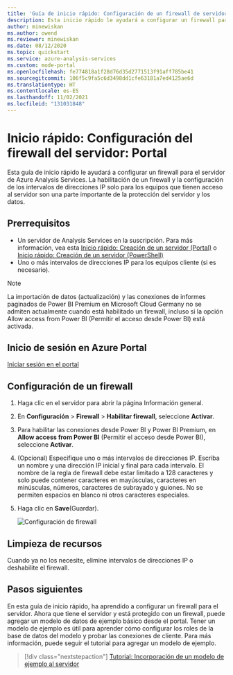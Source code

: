 ```yaml
---
title: 'Guía de inicio rápido: Configuración de un firewall de servidor de Azure Analysis Services | Microsoft Docs'
description: Esta inicio rápido le ayudará a configurar un firewall para el servidor de Azure Analysis Services mediante Azure Portal.
author: minewiskan
ms.author: owend
ms.reviewer: minewiskan
ms.date: 08/12/2020
ms.topic: quickstart
ms.service: azure-analysis-services
ms.custom: mode-portal
ms.openlocfilehash: fe774818a1f28d76d35d2771513f91aff785be41
ms.sourcegitcommit: 106f5c9fa5c6d3498dd1cfe63181a7ed4125ae6d
ms.translationtype: HT
ms.contentlocale: es-ES
ms.lasthandoff: 11/02/2021
ms.locfileid: "131031848"
---
```

# <a name="quickstart-configure-server-firewall---portal"></a>Inicio rápido: Configuración del firewall del servidor: Portal

Esta guía de inicio rápido le ayudará a configurar un firewall para el servidor de Azure Analysis Services. La habilitación de un firewall y la configuración de los intervalos de direcciones IP solo para los equipos que tienen acceso al servidor son una parte importante de la protección del servidor y los datos.

## <a name="prerequisites"></a>Prerrequisitos

- Un servidor de Analysis Services en la suscripción. Para más información, vea esta [Inicio rápido: Creación de un servidor (Portal)](analysis-services-create-server.md) o [Inicio rápido: Creación de un servidor (PowerShell)](analysis-services-create-powershell.md)
- Uno o más intervalos de direcciones IP para los equipos cliente (si es necesario).

> [!NOTE]
> La importación de datos (actualización) y las conexiones de informes paginados de Power BI Premium en Microsoft Cloud Germany no se admiten actualmente cuando está habilitado un firewall, incluso si la opción Allow access from Power BI (Permitir el acceso desde Power BI) está activada.

## <a name="sign-in-to-the-azure-portal"></a>Inicio de sesión en Azure Portal 

[Iniciar sesión en el portal](https://portal.azure.com)

## <a name="configure-a-firewall"></a>Configuración de un firewall

1. Haga clic en el servidor para abrir la página Información general. 
2. En **Configuración** > **Firewall** > **Habilitar firewall**, seleccione **Activar**.
3. Para habilitar las conexiones desde Power BI y Power BI Premium, en **Allow access from Power BI** (Permitir el acceso desde Power BI), seleccione **Activar**.  
4. (Opcional) Especifique uno o más intervalos de direcciones IP. Escriba un nombre y una dirección IP inicial y final para cada intervalo. El nombre de la regla de firewall debe estar limitado a 128 caracteres y solo puede contener caracteres en mayúsculas, caracteres en minúsculas, números, caracteres de subrayado y guiones. No se permiten espacios en blanco ni otros caracteres especiales.
5. Haga clic en **Save**(Guardar).

     ![Configuración de firewall](./media/analysis-services-qs-firewall/aas-qs-firewall.png)

## <a name="clean-up-resources"></a>Limpieza de recursos

Cuando ya no los necesite, elimine intervalos de direcciones IP o deshabilite el firewall.

## <a name="next-steps"></a>Pasos siguientes
En esta guía de inicio rápido, ha aprendido a configurar un firewall para el servidor. Ahora que tiene el servidor y está protegido con un firewall, puede agregar un modelo de datos de ejemplo básico desde el portal. Tener un modelo de ejemplo es útil para aprender cómo configurar los roles de la base de datos del modelo y probar las conexiones de cliente. Para más información, puede seguir el tutorial para agregar un modelo de ejemplo.

> [!div class="nextstepaction"]
> [Tutorial: Incorporación de un modelo de ejemplo al servidor](analysis-services-create-sample-model.md)
